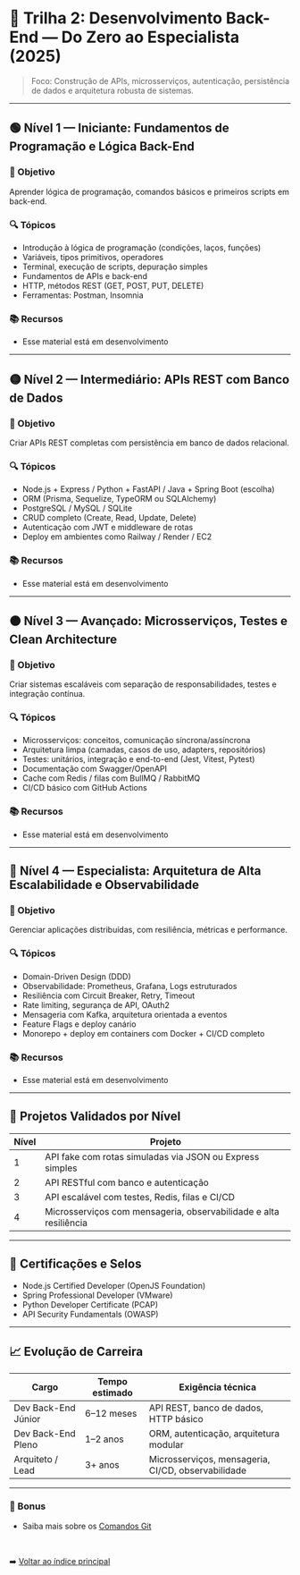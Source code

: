 # 🧩 Trilha 2: Desenvolvimento Back-End — Do Zero ao Especialista (2025)

> Foco: Construção de APIs, microsserviços, autenticação, persistência de dados e arquitetura robusta de sistemas.

---

## 🟢 Nível 1 — Iniciante: Fundamentos de Programação e Lógica Back-End

### 🎯 Objetivo

Aprender lógica de programação, comandos básicos e primeiros scripts em back-end.

### 🔍 Tópicos

- Introdução à lógica de programação (condições, laços, funções)
- Variáveis, tipos primitivos, operadores
- Terminal, execução de scripts, depuração simples
- Fundamentos de APIs e back-end
- HTTP, métodos REST (GET, POST, PUT, DELETE)
- Ferramentas: Postman, Insomnia

### 📚 Recursos

- Esse material está em desenvolvimento
<!-- - Curso: “Lógica de Programação” — Curso em Vídeo / Alura
- Projeto: API simulada com dados mockados e rotas básicas
  -->

---

## 🟡 Nível 2 — Intermediário: APIs REST com Banco de Dados

### 🎯 Objetivo

Criar APIs REST completas com persistência em banco de dados relacional.

### 🔍 Tópicos

- Node.js + Express / Python + FastAPI / Java + Spring Boot (escolha)
- ORM (Prisma, Sequelize, TypeORM ou SQLAlchemy)
- PostgreSQL / MySQL / SQLite
- CRUD completo (Create, Read, Update, Delete)
- Autenticação com JWT e middleware de rotas
- Deploy em ambientes como Railway / Render / EC2

### 📚 Recursos

- Esse material está em desenvolvimento
<!--
- Curso: “API Node + PostgreSQL” — Rocketseat / Alura
- Projeto: API de cadastro com autenticação + banco relacional -->

---

## 🟠 Nível 3 — Avançado: Microsserviços, Testes e Clean Architecture

### 🎯 Objetivo

Criar sistemas escaláveis com separação de responsabilidades, testes e integração contínua.

### 🔍 Tópicos

- Microsserviços: conceitos, comunicação síncrona/assíncrona
- Arquitetura limpa (camadas, casos de uso, adapters, repositórios)
- Testes: unitários, integração e end-to-end (Jest, Vitest, Pytest)
- Documentação com Swagger/OpenAPI
- Cache com Redis / filas com BullMQ / RabbitMQ
- CI/CD básico com GitHub Actions

### 📚 Recursos

- Esse material está em desenvolvimento
<!--
- Curso: “Ignite Node.js” — Rocketseat
- Livro: “Arquitetura Limpa” — Robert C. Martin
- Projeto: API modular com testes e Redis cache -->

---

## 🔴 Nível 4 — Especialista: Arquitetura de Alta Escalabilidade e Observabilidade

### 🎯 Objetivo

Gerenciar aplicações distribuídas, com resiliência, métricas e performance.

### 🔍 Tópicos

- Domain-Driven Design (DDD)
- Observabilidade: Prometheus, Grafana, Logs estruturados
- Resiliência com Circuit Breaker, Retry, Timeout
- Rate limiting, segurança de API, OAuth2
- Mensageria com Kafka, arquitetura orientada a eventos
- Feature Flags e deploy canário
- Monorepo + deploy em containers com Docker + CI/CD completo

### 📚 Recursos

- Esse material está em desenvolvimento
<!--
- Curso: “Node.js Microservices” — FullCycle
- Projeto: Plataforma de e-commerce com serviços isolados e mensageria -->

---

## 🧪 Projetos Validados por Nível

| Nível | Projeto                                                           |
| ----- | ----------------------------------------------------------------- |
| 1     | API fake com rotas simuladas via JSON ou Express simples          |
| 2     | API RESTful com banco e autenticação                              |
| 3     | API escalável com testes, Redis, filas e CI/CD                    |
| 4     | Microsserviços com mensageria, observabilidade e alta resiliência |

---

## 🧠 Certificações e Selos

- Node.js Certified Developer (OpenJS Foundation)
- Spring Professional Developer (VMware)
- Python Developer Certificate (PCAP)
- API Security Fundamentals (OWASP)

---

## 📈 Evolução de Carreira

| Cargo               | Tempo estimado | Exigência técnica                                  |
| ------------------- | -------------- | -------------------------------------------------- |
| Dev Back-End Júnior | 6–12 meses     | API REST, banco de dados, HTTP básico              |
| Dev Back-End Pleno  | 1–2 anos       | ORM, autenticação, arquitetura modular             |
| Arquiteto / Lead    | 3+ anos        | Microsserviços, mensageria, CI/CD, observabilidade |

---

### 🔗 Bonus

- Saiba mais sobre os [Comandos Git](trilhas/10.%20git%20commands/README.md)<br>

<br>

➡️ [Voltar ao índice principal](../../README.md)
